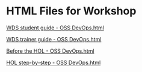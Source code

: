 ﻿# HTML Files for Workshop
[WDS student guide - OSS DevOps.html](https://cloudworkshop.blob.core.windows.net/oss-devops/Whiteboard%20design%20session/WDS%20student%20guide%20-%20OSS%20DevOps.html)

[WDS trainer guide - OSS DevOps.html](https://cloudworkshop.blob.core.windows.net/oss-devops/Whiteboard%20design%20session/WDS%20trainer%20guide%20-%20OSS%20DevOps.html)

[Before the HOL - OSS DevOps.html](https://cloudworkshop.blob.core.windows.net/oss-devops/Hands-on%20lab/Before%20the%20HOL%20-%20OSS%20DevOps.html)

[HOL step-by-step - OSS DevOps.html](https://cloudworkshop.blob.core.windows.net/oss-devops/Hands-on%20lab/HOL%20step-by-step%20-%20OSS%20DevOps.html)

